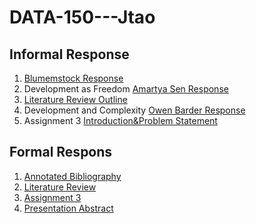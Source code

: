 # DATA-150---Jtao

## Informal Response
1. [Blumemstock Response](https://jialut.github.io/DATA-150---Jtao//Blumenstock%20Response.html)
2. Development as Freedom [Amartya Sen Response](https://Jialut.github.io/DATA-150---Jtao//Amartya%20Sen%20Response.html)
3. [Literature Review Outline](https://Jialut.github.io/DATA-150---Jtao//Literature%20Review%20Outline.html)
4. Development and Complexity [Owen Barder Response](https://Jialut.github.io/DATA-150---Jtao//Owen%20Barder%20Response.html)
5. Assignment 3 [Introduction&Problem Statement](https://Jialut.github.io/DATA-150---Jtao//Introduction&Problem%20Statement.html)

## Formal Respons
1. [Annotated Bibliography](https://jialut.github.io/DATA-150---Jtao//Annotated%20Bibliography.html)
2. [Literature Review](https://jialut.github.io/DATA-150---Jtao//Literature%20Review.html)
3. [Assignment 3](https://jialut.github.io/DATA-150---Jtao//Assignment%203.html)
4. [Presentation Abstract](https://jialut.github.io/DATA-150---Jtao//Presentation%20Abstract.html)


